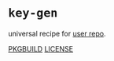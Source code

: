 # `key-gen`

universal recipe for [user repo](../themartiancompany/ur).

[PKGBUILD](PKGBUILD)
[LICENSE](COPYING)
